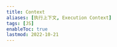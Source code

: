 ```yaml
---
title: Context
aliases: [执行上下文, Execution Context]
tags: [JS]
enableToc: true
lastmod: 2022-10-21
---
```

